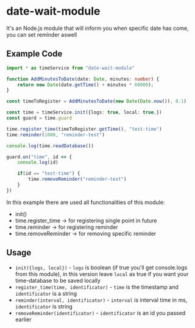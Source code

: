 # date-wait-module
It's an Node.js module that will inform you when specific date has come, you can set reminder aswell 

## Example Code
```ts
import * as timeService from "date-wait-module"

function AddMinutesToDate(date: Date, minutes: number) {
    return new Date(date.getTime() + minutes * 60000);
}

const timeToRegister = AddMinutesToDate(new Date(Date.now()), 0.1)

const time = timeService.init({logs: true, local: true,})
const guard = time.guard

time.register_time(timeToRegister.getTime(), "test-time")
time.reminder(1000, "reminder-test")

console.log(time.readDatabase())

guard.on("time", id => {
    console.log(id)

    if(id == "test-time") {
        time.removeReminder("reminder-test")
    }
})
```

In this example there are used all functionalities of this module:      
- init()
- time.register_time -> for registering single point in future 
- time.reminder -> for registering reminder
- time.removeReminder -> for removing specific reminder  

## Usage

- `init({logs, local})` - `logs` is boolean (if true you'll get console.logs from this module), in this version leave `local` as true if you want your time-database to be saved locally
- `register_time(time, identificator)` - `time` is the timestamp and `identificator` is a string
- `reminder(interval, identificator)` - `interval` is interval time in ms, `identificator` is string
- `removeReminder(identificator)` - `identificator` is an id you passed earlier